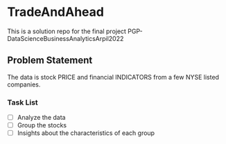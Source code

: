 # TradeAndAhead
This is a solution repo for the final project PGP-DataScienceBusinessAnalyticsArpil2022

## Problem Statement

The data is stock PRICE and financial INDICATORS from a few NYSE listed companies.

### Task List
* [ ] Analyze the data
* [ ] Group the stocks
* [ ] Insights about the characteristics of each group
